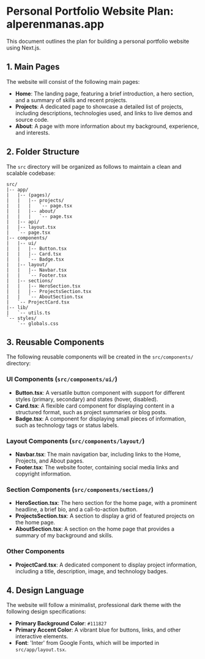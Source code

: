 # Personal Portfolio Website Plan: alperenmanas.app

This document outlines the plan for building a personal portfolio website using Next.js.

## 1. Main Pages

The website will consist of the following main pages:

-   **Home**: The landing page, featuring a brief introduction, a hero section, and a summary of skills and recent projects.
-   **Projects**: A dedicated page to showcase a detailed list of projects, including descriptions, technologies used, and links to live demos and source code.
-   **About**: A page with more information about my background, experience, and interests.

## 2. Folder Structure

The `src` directory will be organized as follows to maintain a clean and scalable codebase:

```
src/
|-- app/
|   |-- (pages)/
|   |   |-- projects/
|   |   |   `-- page.tsx
|   |   |-- about/
|   |   |   `-- page.tsx
|   |-- api/
|   |-- layout.tsx
|   `-- page.tsx
|-- components/
|   |-- ui/
|   |   |-- Button.tsx
|   |   |-- Card.tsx
|   |   `-- Badge.tsx
|   |-- layout/
|   |   |-- Navbar.tsx
|   |   `-- Footer.tsx
|   |-- sections/
|   |   |-- HeroSection.tsx
|   |   |-- ProjectsSection.tsx
|   |   `-- AboutSection.tsx
|   `-- ProjectCard.tsx
|-- lib/
|   `-- utils.ts
`-- styles/
    `-- globals.css
```

## 3. Reusable Components

The following reusable components will be created in the `src/components/` directory:

### UI Components (`src/components/ui/`)

-   **Button.tsx**: A versatile button component with support for different styles (primary, secondary) and states (hover, disabled).
-   **Card.tsx**: A flexible card component for displaying content in a structured format, such as project summaries or blog posts.
-   **Badge.tsx**: A component for displaying small pieces of information, such as technology tags or status labels.

### Layout Components (`src/components/layout/`)

-   **Navbar.tsx**: The main navigation bar, including links to the Home, Projects, and About pages.
-   **Footer.tsx**: The website footer, containing social media links and copyright information.

### Section Components (`src/components/sections/`)

-   **HeroSection.tsx**: The hero section for the home page, with a prominent headline, a brief bio, and a call-to-action button.
-   **ProjectsSection.tsx**: A section to display a grid of featured projects on the home page.
-   **AboutSection.tsx**: A section on the home page that provides a summary of my background and skills.

### Other Components

-   **ProjectCard.tsx**: A dedicated component to display project information, including a title, description, image, and technology badges.

## 4. Design Language

The website will follow a minimalist, professional dark theme with the following design specifications:

-   **Primary Background Color**: `#111827`
-   **Primary Accent Color**: A vibrant blue for buttons, links, and other interactive elements.
-   **Font**: 'Inter' from Google Fonts, which will be imported in `src/app/layout.tsx`.
